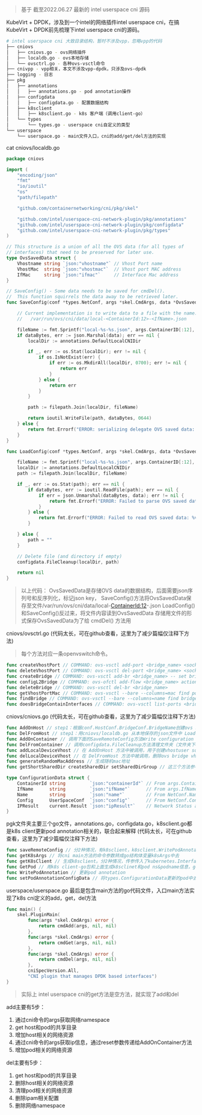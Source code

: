 
> 基于 截至2022.06.27 最新的 intel userspace cni 源码

KubeVirt + DPDK，涉及到一个intel的网络插件intel userspace cni，在搞KubeVirt + DPDK前先梳理下intel userspace cni的源码。

```bash
# intel userspace cni 大致目录结构，暂时不涉及vpp，忽略vpp的代码
├── cniovs
│   ├── cniovs.go - ovs网络插件
│   ├── localdb.go - ovs本地存储
│   └── ovsctrl.go - 各种ovs-vsctl命令
├── cnivpp - vpp相关，本文不涉及vpp-dpdk，只涉及ovs-dpdk
├── logging - 日志
├── pkg
│   ├── annotations
│   │   ├── annotations.go - pod annotation操作
│   ├── configdata
│   │   ├── configdata.go - 配置数据结构
│   ├── k8sclient
│   │   ├── k8sclient.go - k8s 客户端（调用client-go）
│   └── types
│       └── types.go - userspace cni自定义的类型
└── userspace
    └── userspace.go - main文件入口，cni的add/get/del方法的实现
```

cat cniovs/localdb.go
```go
package cniovs

import (
	"encoding/json"
	"fmt"
	"io/ioutil"
	"os"
	"path/filepath"

	"github.com/containernetworking/cni/pkg/skel"

	"github.com/intel/userspace-cni-network-plugin/pkg/annotations"
	"github.com/intel/userspace-cni-network-plugin/pkg/configdata"
	"github.com/intel/userspace-cni-network-plugin/pkg/types"
)

// This structure is a union of all the OVS data (for all types of
// interfaces) that need to be preserved for later use.
type OvsSavedData struct {
	Vhostname string `json:"vhostname"` // Vhost Port name
	VhostMac  string `json:"vhostmac"`  // Vhost port MAC address
	IfMac     string `json:"ifmac"`     // Interface Mac address
}

// SaveConfig() - Some data needs to be saved for cmdDel().
//  This function squirrels the data away to be retrieved later.
func SaveConfig(conf *types.NetConf, args *skel.CmdArgs, data *OvsSavedData) error {

	// Current implementation is to write data to a file with the name:
	//   /var/run/ovs/cni/data/local-<ContainerId:12>-<IfName>.json

	fileName := fmt.Sprintf("local-%s-%s.json", args.ContainerID[:12], args.IfName)
	if dataBytes, err := json.Marshal(data); err == nil {
		localDir := annotations.DefaultLocalCNIDir

		if _, err := os.Stat(localDir); err != nil {
			if os.IsNotExist(err) {
				if err := os.MkdirAll(localDir, 0700); err != nil {
					return err
				}
			} else {
				return err
			}
		}

		path := filepath.Join(localDir, fileName)

		return ioutil.WriteFile(path, dataBytes, 0644)
	} else {
		return fmt.Errorf("ERROR: serializing delegate OVS saved data: %v", err)
	}
}

func LoadConfig(conf *types.NetConf, args *skel.CmdArgs, data *OvsSavedData) error {

	fileName := fmt.Sprintf("local-%s-%s.json", args.ContainerID[:12], args.IfName)
	localDir := annotations.DefaultLocalCNIDir
	path := filepath.Join(localDir, fileName)

	if _, err := os.Stat(path); err == nil {
		if dataBytes, err := ioutil.ReadFile(path); err == nil {
			if err = json.Unmarshal(dataBytes, data); err != nil {
				return fmt.Errorf("ERROR: Failed to parse OVS saved data: %v", err)
			}
		} else {
			return fmt.Errorf("ERROR: Failed to read OVS saved data: %v", err)
		}

	} else {
		path = ""
	}

	// Delete file (and directory if empty)
	configdata.FileCleanup(localDir, path)

	return nil
}
```

> 以上代码：
> OvsSavedData是存储OVS data的数据结构，后面需要json序列号和反序列化，标记json key，
> SaveConfig()方法将OvsSavedData保存至文件/var/run/ovs/cni/data/local-<ContainerId:12>-<IfName>.json
> LoadConfig()和SaveConfig()反过来，将文件内容读到OvsSavedData
> 存储用文件的形式保存OvsSavedData为了给 cmdDel() 方法用

cniovs/ovsctrl.go (代码太长，可在github查看，这里为了减少篇幅仅注释下方法) 
> 每个方法对应一条openvswitch命令。
```go
func createVhostPort // COMMAND: ovs-vsctl add-port <bridge_name> <sock_name> -- set Interface <sock_name> type=<dpdkvhostuser|dpdkvhostuserclient>
func deleteVhostPort // COMMAND: ovs-vsctl del-port <bridge_name> <sock_name>
func createBridge // COMMAND: ovs-vsctl add-br <bridge_name> -- set bridge <bridge_name> datapath_type=netdev
func configL2Bridge // COMMAND: ovs-ofctl add-flow <bridge_name> actions=NORMAL
func deleteBridge // COMMAND: ovs-vsctl del-br <bridge_name>
func getVhostPortMac // COMMAND: ovs-vsctl --bare --columns=mac find port name=<sock_name>
func findBridge // COMMAND: ovs-vsctl --bare --columns=name find bridge name=<bridge_name>
func doesBridgeContainInterfaces // COMMAND: ovs-vsctl list-ports <bridge_name>
```

cniovs/cniovs.go (代码太长，可在github查看，这里为了减少篇幅仅注释下方法)
```go
func AddOnHost // step1：根据conf.HostConf.BridgeConf.BridgeName创建ovs bridge，若未配置用默认br0代替。step2：创建bridge interface仅支持conf.HostConf.IfType == "vhostuser"一种类型。step3：Save Config - Save Create Data for Delete
func DelFromHost // step1：用cniovs/localdb.go 从本地保存的json文件中 Load Config 删除bridge interface，检查brdge，若没有interface则删除bridge
func AddOnContainer // 调用下面的SaveRemoteConfig方法Write configuration data(下面的ConfigurationData struct) that will be consumed by container。
func DelFromContainer // 调用configdata.FileCleanup方法清理文件夹（文件夹下0个文件则清理文件夹）和文件
func addLocalDeviceVhost // 在 AddOnHost 方法中被调用，用于创建vhostuser socket以及相关操作
func delLocalDeviceVhost // 在 DelFromHost 方法中被调用，删除ovs bridge vhostuser port，umount 相关文件夹，删除vhostuser socket 以及相关文件
func generateRandomMacAddress // 生成随机mac地址
func getShortSharedDir createSharedDir setSharedDirGroup // 这三个方法参考 https://www.backendcloud.cn/2022/06/24/userspace-cni-for-kubevirt/
```

```go
type ConfigurationData struct {
	ContainerId string         `json:"containerId"` // From args.ContainerId, used locally. Used in several place, namely in the socket filenames.
	IfName      string         `json:"ifName"`      // From args.IfName, used locally. Used in several place, namely in the socket filenames.
	Name        string         `json:"name"`        // From NetConf.Name
	Config      UserSpaceConf  `json:"config"`      // From NetConf.ContainerConf
	IPResult    current.Result `json:"ipResult"`    // Network Status also has IP, but wrong format
}
```

pgk文件夹主要三个go文件，annotations.go，configdata.go，k8sclient.go都是k8s client更新pod annotation相关的，联合起来解释 (代码太长，可在github查看，这里为了减少篇幅仅注释下方法)
```go
func saveRemoteConfig // 分2种情况，有k8sclient，k8sclient.WritePodAnnotation写入集群的PodAnnotation。若没有k8sclient，用文件保存信息 
func getK8sArgs // 将cni main方法的命令参数转成go结构体变量k8sArgs中去
func getK8sClient // 生成k8sclient。分2种情况，传参传入了kubernetes.Interface，直接返会该client，另一种情况没有传入client，则根据传参kubeconfig或者环境变量生成k8sclient。
func GetPod // 用k8s client-go包和上面生成k8sclinet和pod ns&podname信息，get pod
func WritePodAnnotation // 更新pod annotation
func setPodAnnotationConfigData // 将types.ConfigurationData更新的pod中去
```

userspace/userspace.go 最后是包含main方法的go代码文件，入口main方法实现了k8s cni定义的add，get，del方法
```go
func main() {
	skel.PluginMain(
		func(args *skel.CmdArgs) error {
			return cmdAdd(args, nil, nil)
		},
		func(args *skel.CmdArgs) error {
			return cmdGet(args, nil, nil)
		},
		func(args *skel.CmdArgs) error {
			return cmdDel(args, nil, nil)
		},
		cniSpecVersion.All,
		"CNI plugin that manages DPDK based interfaces")
}
```
> 实际上 intel userspace cni的get方法是空方法，就实现了add和del


add主要有5步：
1. 通过cni命令的args获取网络namespace
2. get host和pod的共享目录
3. 增加host相关的网络资源
4. 通过cni命令的args获取ip信息，通过reset参数传递给AddOnContainer方法
5. 增加pod相关的网络资源

del主要有5步：
1. get host和pod的共享目录
2. 删除host相关的网络资源
3. 清理pod相关的网络资源
4. 删除ipam相关配置
5. 删除网络namespace



